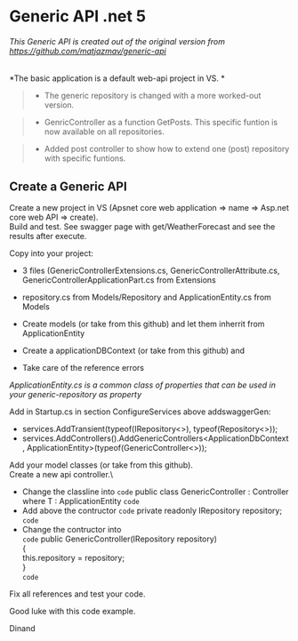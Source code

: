 # Generic API .net 5

###### This Generic API is created out of the original version from https://github.com/matjazmav/generic-api

*The basic application is a default web-api project in VS. *

>- The generic repository is changed with a more worked-out version. 

>- GenricController as a function GetPosts. 
This specific funtion is now available on all repositories.

>- Added post controller to show how to extend one (post) repository with specific funtions. 

## Create a Generic API
Create a new project in VS (Apsnet core web application => name => Asp.net core web API => create).\
Build and test. See swagger page with get/WeatherForecast and see the results after execute.

Copy into your project:
- 3 files (GenericControllerExtensions.cs, GenericControllerAttribute.cs, GenericControllerApplicationPart.cs from Extensions
- repository.cs from Models/Repository and ApplicationEntity.cs from Models

- Create models (or take from this github) and let them inherrit from ApplicationEntity
- Create a applicationDBContext (or take from this github) and 
- Take care of the reference errors

*ApplicationEntity.cs is a common class of properties that can be used in your generic-repository as property*

Add in Startup.cs in section ConfigureServices above addswaggerGen:
-  services.AddTransient(typeof(IRepository<>), typeof(Repository<>));
-  services.AddControllers().AddGenericControllers<ApplicationDbContext, ApplicationEntity>(typeof(GenericController<>));

Add your model classes (or take from this github).\
Create a new api controller.\
- Change the classline into `code` public class GenericController<T> : Controller where T : ApplicationEntity `code`
- Add above the contructor `code` private readonly IRepository<T> repository; `code`
- Change the contructor into \
`code` public GenericController(IRepository<T> repository)\
        {\
            this.repository = repository;\
        }\
`code`

Fix all references and test your code. 

Good luke with this code example.

Dinand

